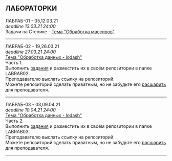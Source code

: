 ## ЛАБОРАТОРКИ

ЛАБРАБ-01 - 05,12.03.21  
_deadline 13.03.21 24:00_  
Задачи на Степике - [Тема "Обработка массивов"](https://stepik.org/lesson/416145/)  

---  

ЛАБРАБ-02 - 19,26.03.21  
_deadline 27.03.21 24:00_  
[Тема "Обработка данных - lodash"](/theme-05-lodash/)  
Часть 1.  
Выполнить [задания](./LABRAB02/) и разместить их в своём репозитории в папке LABRAB02.  
Преподавателю выслать ссылку на репозиторий.  
Можете репозиторий сделать приватным, но не забудьте его [расшарить](/pdf/shareGit.pdf) для преподавателя.  

---  

ЛАБРАБ-03 - 03,09.04.21  
_deadline 10.04.21 24:00_  
[Тема "Обработка данных - lodash"](/theme-05-lodash/)  
Часть 2.  
Выполнить [задания](./LABRAB03/) и разместить их в своём репозитории в папке LABRAB03.  
Преподавателю выслать ссылку на репозиторий.  
Можете репозиторий сделать приватным, но не забудьте его [расшарить](/pdf/shareGit.pdf) для преподавателя.  

---  

```

```
